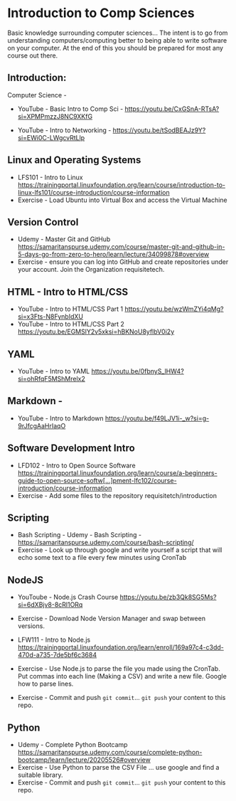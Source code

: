 # Introduction to Comp Sciences
Basic knowledge surrounding computer sciences... The intent is to go from understanding computers/computing better to being able to write software on your computer. At the end of this you should be prepared for most any course out there.


## Introduction:

Computer Science - 
* YouTube - Basic Intro to Comp Sci -  https://youtu.be/CxGSnA-RTsA?si=XPMPmzzJ8NC9XKfG

* YouTube - Intro to Networking - https://youtu.be/tSodBEAJz9Y?si=EWi0C-LWgcvRtLlp


## Linux and Operating Systems
* LFS101 - Intro to Linux https://trainingportal.linuxfoundation.org/learn/course/introduction-to-linux-lfs101/course-introduction/course-information
* Exercise - Load Ubuntu into Virtual Box and access the Virtual Machine

## Version Control
* Udemy - Master Git and GitHub https://samaritanspurse.udemy.com/course/master-git-and-github-in-5-days-go-from-zero-to-hero/learn/lecture/34099878#overview
* Exercise - ensure you can log into GitHub and create repositories under your account. Join the Organization requisitetech.

## HTML - Intro to HTML/CSS
* YouTube - Intro to HTML/CSS Part 1 https://youtu.be/wzWmZYi4qMg?si=x3Fts-N8FynbIdXU
* YouTube - Intro to HTML/CSS Part 2 https://youtu.be/EGMSlY2v5xksi=hBKNoU8yflbV0i2y

## YAML
* YouTube - Intro to YAML https://youtu.be/0fbnyS_lHW4?si=ohRfqF5MShMrelx2

## Markdown - 
* YouTube - Intro to Markdown https://youtu.be/f49LJV1i-_w?si=g-9rJfcgAaHrIaqO

## Software Development Intro
* LFD102 - Intro to Open Source Software https://trainingportal.linuxfoundation.org/learn/course/a-beginners-guide-to-open-source-softw[…]pment-lfc102/course-introduction/course-information
* Exercise - Add some files to the repository requisitetch/introduction

## Scripting
* Bash Scripting - Udemy - Bash Scripting - https://samaritanspurse.udemy.com/course/bash-scripting/
* Exercise - Look up through google and write yourself a script that will echo some text to a file every few minutes using CronTab

## NodeJS
* YouToube - Node.js Crash Course https://youtu.be/zb3Qk8SG5Ms?si=6dXBjv8-8cRl1ORq
* Exercise - Download Node Version Manager and swap between versions. 

* LFW111 - Intro to Node.js https://trainingportal.linuxfoundation.org/learn/enroll/169a97c4-c3dd-470d-a735-7de5bf6c3684
* Exercise - Use Node.js to parse the file you made using the CronTab. Put commas into each line (Making a CSV) and write a new file. Google how to parse lines.
* Exercise - Commit and push `git commit`... `git push` your content to this repo.


## Python
* Udemy - Complete Python Bootcamp https://samaritanspurse.udemy.com/course/complete-python-bootcamp/learn/lecture/20205526#overview
* Exercise - Use Python to parse the CSV File ... use google and find a suitable library. 
* Exercise - Commit and push `git commit`... `git push` your content to this repo.
